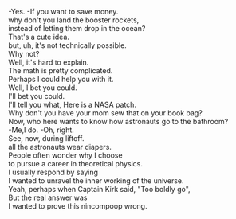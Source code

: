 
-Yes. -If you want to save money.     
why don't you land the booster rockets,    
instead of letting them drop in the ocean?    
That's a cute idea.    
but, uh, it's not technically possible.    
Why not?    
Well, it's hard to explain.    
The math is pretty complicated.    
Perhaps I could help you with it.    
Well, I bet you could.    
I'll bet you could.    
I'll tell you what, Here is a NASA patch.    
Why don't you have your mom sew that on your book bag?    
Now, who here wants to know how astronauts go to the bathroom?    
-Me,I do. -Oh, right.    
See, now, during liftoff.    
all the astronauts wear diapers.    
People often wonder why I choose    
to pursue a career in theoretical physics.    
I usually respond by saying    
I wanted to unravel the inner working of the universe.    
Yeah, perhaps when Captain Kirk said, "Too boldly go",    
But the real answer was    
I wanted to prove this nincompoop wrong.    




